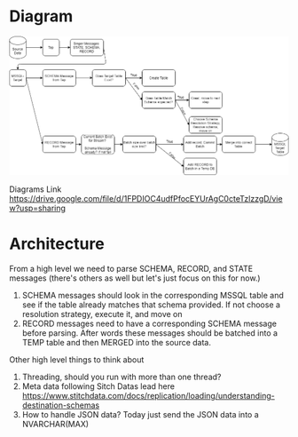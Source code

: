 # Diagram
![Outdated Diagram](architecture.png)

Diagrams Link https://drive.google.com/file/d/1FPDIOC4udfPfocEYUrAgC0cteTzlzzgD/view?usp=sharing

# Architecture
From a high level we need to parse SCHEMA, RECORD, and STATE messages (there's others as well but let's just focus on this for now.)

1. SCHEMA messages should look in the corresponding MSSQL table and see if the table already matches that schema provided. If not choose a resolution strategy, execute it, and move on
1. RECORD messages need to have a corresponding SCHEMA message before parsing. After words these messages should be batched into a TEMP table and then MERGED into the source data. 

Other high level things to think about
1. Threading, should you run with more than one thread?
1. Meta data following Sitch Datas lead here https://www.stitchdata.com/docs/replication/loading/understanding-destination-schemas
1. How to handle JSON data? Today just send the JSON data into a NVARCHAR(MAX)

